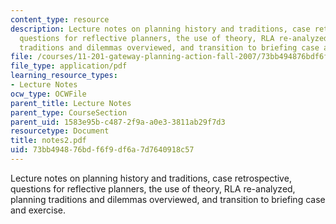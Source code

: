 ```yaml
---
content_type: resource
description: Lecture notes on planning history and traditions, case retrospective,
  questions for reflective planners, the use of theory, RLA re-analyzed, planning
  traditions and dilemmas overviewed, and transition to briefing case and exercise.
file: /courses/11-201-gateway-planning-action-fall-2007/73bb494876bdf6f9df6a7d7640918c57_notes2.pdf
file_type: application/pdf
learning_resource_types:
- Lecture Notes
ocw_type: OCWFile
parent_title: Lecture Notes
parent_type: CourseSection
parent_uid: 1583e95b-c487-2f9a-a0e3-3811ab29f7d3
resourcetype: Document
title: notes2.pdf
uid: 73bb4948-76bd-f6f9-df6a-7d7640918c57
---
```

Lecture notes on planning history and traditions, case retrospective, questions for reflective planners, the use of theory, RLA re-analyzed, planning traditions and dilemmas overviewed, and transition to briefing case and exercise.

